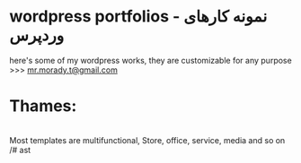 # wordpress portfolios - نمونه کارهای وردپرس 
here's some of my wordpress works, they are customizable for any purpose >>> mr.morady.t@gmail.com 
# Thames:
<br>
Most templates are multifunctional, Store, office, service, media and so on
<br>
/# ast
